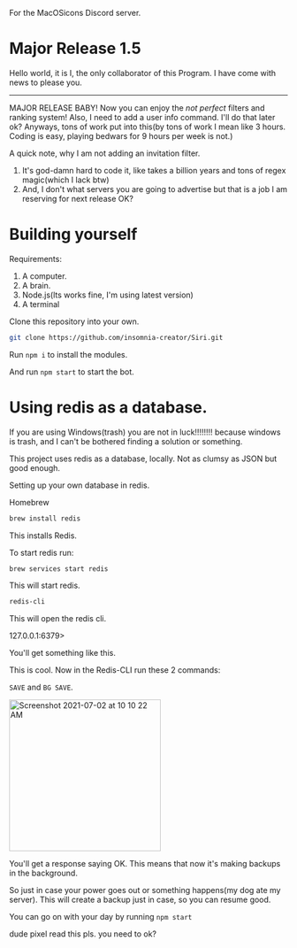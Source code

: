
For the MacOSicons Discord server.

# Major Release 1.5
Hello world, it is I, the only collaborator of this Program. I have come with news to please you.

---
MAJOR RELEASE BABY! Now you can enjoy the *not perfect* filters and ranking system!
Also, I need to add a user info command. I'll do that later ok? Anyways, tons of work put into this(by tons of work I mean like 3 hours. Coding is easy, playing bedwars for 9 hours per week is not.)


A quick note, why I am not adding an invitation filter.

1. It's god-damn hard to code it, like takes a billion years and tons of regex magic(which I lack btw)
2. And, I don't what servers you are going to advertise but that is a job I am reserving for next release OK?

# Building yourself

Requirements:
1. A computer.
2. A brain.
3. Node.js(lts works fine, I'm using latest version)
4. A terminal

Clone this repository into your own.

```zsh
git clone https://github.com/insomnia-creator/Siri.git
```
Run `npm i` to install the modules.


And run ``npm start`` to start the bot.

# Using redis as a database.

If you are using Windows(trash) you are not in luck!!!!!!!! because windows is trash, and I can't be bothered finding a solution or something. 

This project uses redis as a database, locally. Not as clumsy as JSON but good enough.

Setting up your own database in redis.

Homebrew

```zsh
brew install redis
```
This installs Redis.

To start redis run:
```zsh
brew services start redis
```

This will start redis.

```zsh
redis-cli
```
This will open the redis cli.

127.0.0.1:6379>

You'll get something like this.

This is cool.
Now in the Redis-CLI run these 2 commands:

``SAVE`` and ``BG SAVE``.

<img width="274" alt="Screenshot 2021-07-02 at 10 10 22 AM" src="https://user-images.githubusercontent.com/69950985/124221601-b741a800-db1d-11eb-923f-3a015d1ba369.png">

You'll get a response saying OK. This means that now it's making backups in the background.

So just in case your power goes out or something happens(my dog ate my server).
This will create a backup just in case, so you can resume good.

You can go on with your day by running ``npm start``

dude pixel read this pls. you need to ok?
